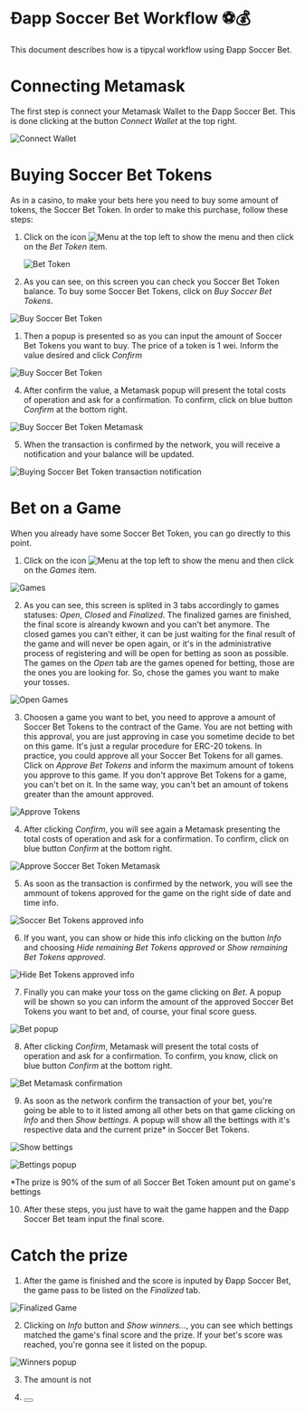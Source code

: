 Ðapp Soccer Bet Workflow ⚽💰
===

This document describes how is a tipycal workflow using Ðapp Soccer Bet. 


# Connecting Metamask

The first step is connect your Metamask Wallet to the Ðapp Soccer Bet. This is done clicking at the button *Connect Wallet* at the top right.

![Connect Wallet](./imgs/1.connect.png "Connect Wallet")

# Buying Soccer Bet Tokens

As in a casino, to make your bets here you need to buy some amount of tokens, the Soccer Bet Token. In order to make this purchase, follow these steps:

1. Click on the icon ![Menu](./imgs/menu_icon.svg "Menu")   at the top left to show the menu and then click on the *Bet Token* item.
   
   ![Bet Token](./imgs/2.menu.png "Bet Token")

2. As you can see, on this screen you can check you Soccer Bet Token balance. To buy some Soccer Bet Tokens, click on *Buy Soccer Bet Tokens*.

![Buy Soccer Bet Token](./imgs/3.sbtScreenZero.png "Buy Soccer Bet Token")

1. Then a popup is presented so as you can input the amount of Soccer Bet Tokens you want to buy. The price of a token is 1 wei. Inform the value desired and click *Confirm*

![Buy Soccer Bet Token](./imgs/4.buySBTPopup.png "Buy Soccer Bet Token")

4. After confirm the value, a Metamask popup will present the total costs of operation and ask for a confirmation. To confirm, click on blue button *Confirm* at the bottom right.

![Buy Soccer Bet Token Metamask](./imgs/5.buySBTMetamask.png "Buy Soccer Bet Token Metamask")

5. When the transaction is confirmed by the network, you will receive a notification and your balance will be updated.

![Buying Soccer Bet Token transaction notification](./imgs/6.SBTPurchaseNotification.png "Buying Soccer Bet Token transaction notification")

# Bet on a Game

When you already have some Soccer Bet Token, you can go directly to this point.

1. Click on the icon ![Menu](./imgs/menu_icon.svg "Menu")   at the top left to show the menu and then click on the *Games* item.
   
![Games](./imgs/2.menu.png "Games")

2. As you can see, this screen is splited in 3 tabs accordingly to games statuses: *Open*, *Closed* and *Finalized*. The finalized games are finished, the final score is alreandy kwown and you can't bet anymore. The closed games you can't either, it can be just waiting for the final result of the game and will never be open again, or it's in the administrative process of registering and will be open for betting as soon as possible. The games on the *Open* tab are the games opened for betting, those are the ones you are looking for. So, chose the games you want to make your tosses.

![Open Games](./imgs/7.OpenGames.png "Open Games")

3. Choosen a game you want to bet, you need to approve a amount of Soccer Bet Tokens to the contract of the Game. You are not betting with this approval, you are just approving in case you sometime decide to bet on this game. It's just a regular procedure for ERC-20 tokens. In practice, you could approve all your Soccer Bet Tokens for all games. Click on *Approve Bet Tokens* and inform the maximum amount of tokens you approve to this game. If you don't approve Bet Tokens for a game, you can't bet on it. In the same way, you can't bet an amount of tokens greater than the amount approved.

![Approve Tokens](./imgs/8.ApproveSBT.png "Approve Tokens")

4. After clicking *Confirm*, you will see again a Metamask presenting the total costs of operation and ask for a confirmation. To confirm, click on blue button *Confirm* at the bottom right.

![Approve Soccer Bet Token Metamask](./imgs/9.approveSBTMetamask.png "Approve Soccer Bet Token Metamask")

5. As soon as the transaction is confirmed by the network, you will see the ammount of tokens approved for the game on the right side of date and time info.

![Soccer Bet Tokens approved info](./imgs/10.ApprovedSBT.png "Soccer Bet Tokens approved info")

6. If you want, you can show or hide this info clicking on the button *Info* and choosing *Hide remaining Bet Tokens approved* or *Show remaining Bet Tokens approved*.

![Hide Bet Tokens approved info](./imgs/11.InfoButtonMenu.png "Hide Bet Tokens approved info")

7. Finally you can make your toss on the game clicking on *Bet*. A popup will be shown so you can inform the amount of the approved Soccer Bet Tokens you want to bet and, of course, your final score guess.

![Bet popup](./imgs/12.BetDialog.png "Bet popup")


8. After clicking *Confirm*, Metamask will present the total costs of operation and ask for a confirmation. To confirm, you know, click on blue button *Confirm* at the bottom right.

![Bet Metamask confirmation](./imgs/13.BetGameMetamask.png "Bet Metamask confirmation")


9. As soon as the network confirm the transaction of your bet, you're going be able to to it listed among all other bets on that game clicking on *Info* and then *Show bettings*. A popup will show all the bettings with it's respective data and the current prize* in Soccer Bet Tokens.

![Show bettings](./imgs/11.InfoButtonMenu.png "Show bettings")

![Bettings popup](./imgs/14.BettingsPopup.png "Bettings popup")

*The prize is 90% of the sum of all Soccer Bet Token amount put on game's bettings

10. After these steps, you just have to wait the game happen and the Ðapp Soccer Bet team input the final score.


# Catch the prize

1. After the game is finished and the score is inputed by Ðapp Soccer Bet, the game pass to be listed on the *Finalized* tab.

![Finalized Game](./imgs/15.FinalizedGame.png "Finalized Game")
   
2. Clicking on *Info* button and *Show winners...*, you can see which bettings matched the game's final score and the prize. If your bet's score was reached, you're gonna see it listed on the popup.

![Winners popup](./imgs/16.WinnersPopup.png "Winners popup")

3. The amount is not 
   
4. <button withdraw BetTokens>
